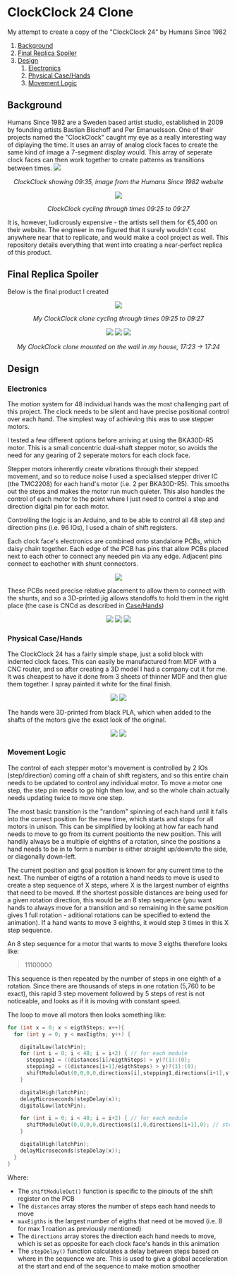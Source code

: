 # ClockClock 24 Clone
My attempt to create a copy of the "ClockClock 24" by Humans Since 1982

1. [Background](#background)
1. [Final Replica Spoiler](#final-replica-spoiler)
1. [Design](#design)
	1. [Electronics](#electronics)
	1. [Physical Case/Hands](#physical-casehands)
	1. [Movement Logic](#movement-logic)

## Background
Humans Since 1982 are a Sweden based artist studio, established in 2009 by founding artists Bastian Bischoff and Per Emanuelsson. One of their projects named the "ClockClock" caught my eye as a really interesting way of diplaying the time. It uses an array of analog clock faces to create the same kind of image a 7-segment display would. This array of seperate clock faces can then work together to create patterns as transitions between times.
![](images/Humans_Since_1982_clockclockfront.png)
<p align="center"><em>
	ClockClock showing 09:35, image from the Humans Since 1982 website
</em></p>

<p align="center">
  <img src="images/Humans_Since_1982_ClockClock24_video.gif"/>
</p>
<p align="center"><em>
	ClockClock cycling through times 09:25 to 09:27
</em></p>

It is, however, ludicrously expensive - the artists sell them for €5,400 on their website. The engineer in me figured that it surely wouldn't cost anywhere near that to replicate, and would make a cool project as well. This repository details everything that went into creating a near-perfect replica of this product.


## Final Replica Spoiler
Below is the final product I created

<p align="center">
  <img src="images/Clone_video.gif"/>
</p>
<p align="center"><em>
	My ClockClock clone cycling through times 09:25 to 09:27
</em></p>

<p align="center">
  <img src="images/clone_1723.jpg"/>
  <img src="images/clone_transition.jpg"/>
  <img src="images/clone_1724.jpg"/>
</p>
<p align="center"><em>
	My ClockClock clone mounted on the wall in my house, 17:23 -> 17:24
</em></p>

## Design

### Electronics

The motion system for 48 individual hands was the most challenging part of this project. The clock needs to be silent and have precise positional control over each hand. The simplest way of achieving this was to use stepper motors. 

I tested a few different options before arriving at using the BKA30D-R5 motor. This is a small concentric dual-shaft stepper motor, so avoids the need for any gearing of 2 seperate motors for each clock face. 

Stepper motors inherently create vibrations through their stepped movement, and so to reduce noise I used a specialised stepper driver IC (the TMC2208) for each hand's motor (i.e. 2 per BKA30D-R5). This smooths out the steps and makes the motor run much quieter. This also handles the control of each motor to the point where I just need to control a step and direction digital pin for each motor. 

Controlling the logic is an Arduino, and to be able to control all 48 step and direction pins (i.e. 96 IOs), I used a chain of shift registers. 

Each clock face's electronics are combined onto standalone PCBs, which daisy chain together. Each edge of the PCB has pins that allow PCBs placed next to each other to connect any needed pin via any edge. Adjacent pins connect to eachother with shunt connectors.

<p align="center">
  <img src="images/pcb_easyeda.png"/>
</p>

These PCBs need precise relative placement to allow them to connect with the shunts, and so a 3D-printed jig allows standoffs to hold them in the right place (the case is CNCd as described in [Case/Hands](#physical-casehands))

<p align="center">
  <img src="images/pcb_link.png"/>
  <img src="images/pcb_link_jig.png"/>
  <img src="images/pcb_array.png"/>
</p>

### Physical Case/Hands

The ClockClock 24 has a fairly simple shape, just a solid block with indented clock faces. This can easily be manufactured from MDF with a CNC router, and so after creating a 3D model I had a company cut it for me. It was cheapest to have it done from 3 sheets of thinner MDF and then glue them together. I spray painted it white for the final finish.

<p align="center">
  <img src="images/case_glue.png"/>
  <img src="images/case_unpainted.png"/>
</p>

The hands were 3D-printed from black PLA, which when added to the shafts of the motors give the exact look of the original.

<p align="center">
  <img src="images/hands_print.png"/>
  <img src="images/case_hands.png"/>
</p>



### Movement Logic

The control of each stepper motor's movement is controlled by 2 IOs (step/direction) coming off a chain of shift registers, and so this entire chain needs to be updated to control any individual motor. To move a motor one step, the step pin needs to go high then low, and so the whole chain actually needs updating twice to move one step. 

The most basic transition is the "random" spinning of each hand until it falls into the correct position for the new time, which starts and stops for all motors in unison. This can be simplified by looking at how far each hand needs to move to go from its current positionto the new position. This will handily always be a multiple of eighths of a rotation, since the positions a hand needs to be in to form a number is either straight up/down/to the side, or diagonally down-left. 

The current position and goal position is known for any current time to the next. The number of eigths of a rotation a hand needs to move is used to create a step sequence of X steps, where X is the largest number of eighths that need to be moved. If the shortest possible distances are being used for a given rotation direction, this would be an 8 step sequence (you want hands to always move for a transition and so remaining in the same position gives 1 full rotation - aditional rotations can be specified to extend the animation). If a hand wants to move 3 eighths, it would step 3 times in this X step sequence. 

An 8 step sequence for a motor that wants to move 3 eigths therefore looks like:
> 11100000

This sequence is then repeated by the number of steps in one eighth of a rotation. Since there are thousands of steps in one rotation (5,760 to be exact), this rapid 3 step movement followed by 5 steps of rest is not noticeable, and looks as if it is moving with constant speed.

The loop to move all motors then looks something like:

```c  
for (int x = 0; x < eigthSteps; x++){
  for (int y = 0; y < maxEigths; y++) {

    digitalLow(latchPin);
    for (int i = 0; i < 48; i = i+2) { // for each module
      stepping1 = ((distances[i]/eigthSteps) > y)?(1):(0);
      stepping2 = ((distances[i+1]/eigthSteps) > y)?(1):(0);
      shiftModuleOut(0,0,0,0,directions[i],stepping1,directions[i+1],stepping2); // step highs needed
    }

    digitalHigh(latchPin);
    delayMicroseconds(stepDelay(x));
    digitalLow(latchPin);

    for (int i = 0; i < 48; i = i+2) { // for each module
      shiftModuleOut(0,0,0,0,directions[i],0,directions[i+1],0); // step all low
    }

    digitalHigh(latchPin);
    delayMicroseconds(stepDelay(x));
  }
}
```
  Where:
  - The `shiftModuleOut()` function is specific to the pinouts of the shift register on the PCB
  - The `distances` array stores the number of steps each hand needs to move
  - `maxEigths` is the largest number of eigths that need ot be moved (i.e. 8 for max 1 roation as previously mentioned)
  - The `directions` array stores the direction each hand needs to move, which is set as opposite for each clock face's hands in this animation
  - The `stepDelay()` function calculates a delay between steps based on where in the sequence we are. This is used to give a global acceleration at the start and end of the sequence to make motion smoother


